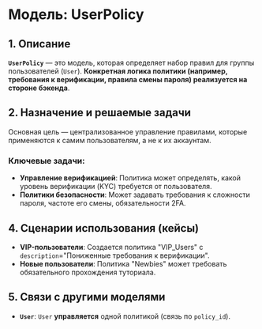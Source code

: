 # Модель: UserPolicy

## 1. Описание

**`UserPolicy`** — это модель, которая определяет набор правил для группы пользователей (`User`). **Конкретная логика политики (например, требования к верификации, правила смены пароля) реализуется на стороне бэкенда**.

## 2. Назначение и решаемые задачи

Основная цель — централизованное управление правилами, которые применяются к самим пользователям, а не к их аккаунтам.

### Ключевые задачи:
- **Управление верификацией**: Политика может определять, какой уровень верификации (KYC) требуется от пользователя.
- **Политики безопасности**: Может задавать требования к сложности пароля, частоте его смены, обязательности 2FA.

## 4. Сценарии использования (кейсы)

- **VIP-пользователи**: Создается политика "VIP_Users" с `description`="Пониженные требования к верификации".
- **Новые пользователи**: Политика "Newbies" может требовать обязательного прохождения туториала.

## 5. Связи с другими моделями

- **`User`**: `User` **управляется** одной политикой (связь по `policy_id`).
